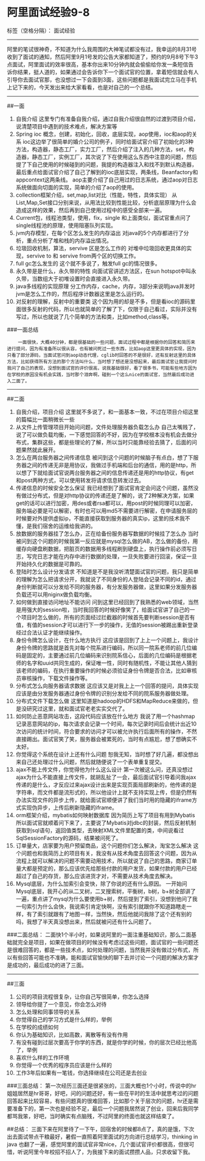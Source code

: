 ﻿# 阿里面试经验9-8

标签（空格分隔）： 面试经验

---
阿里的笔试很神奇，不知道为什么我周围的大神笔试都没有过，我幸运的8月31号收到了面试的通知，然后阿里9月1号发的公告大家都知道了，预约的9月8号下午3点面试，阿里面试的效率很高，基本你出来10分钟内就会偷偷给你发一条短信告诉你结果，挺人道的，如果通过会告诉你下一个面试官的位置，拿着短信就会有人引导你去面试官那，也没想过一下会面到3面，这些问题都是我面试完立马在手机上记下来的，今天发出来给大家看看，也是对自己的一个总结。


----------


##一面

 1. 自我介绍
 这里专门有准备自我介绍，通过自我介绍很自然的过渡到项目介绍，说清楚项目中遇到的技术难点，解决方案等
 2. Spring ioc 概念，创建，初始化，回收，底层实现，aop使用，ioc和aop的关系
 ioc这边举了很简单的婚介公司的例子，同时给面试官介绍了初始化的3种方法，构造器，静态工厂，实力工厂，然后介绍了注入的几种方法，set，构造器，静态工厂，实例工厂，其次说了下在使用这么东西中注意的问题，然后提了下自己使用的时候碰到的问题，我提的构造器注入和找不到默认构造器，最后重点给面试官介绍了自己了解到的ioc底层实现，两条线，Beanfactory和appcontext这两条线。
aop主要介绍了自己用过的日志系统，通过aop对日志系统做面向切面的实现，简单的介绍了aop的使用。
 3. collection框架介绍，set,map,list对比（性能，特性，具体实现）
 从List,Map,Set接口分别来说，从用法比较到性能比较，分析底层原理为什么会造成这样的效果，然后再到自己使用过程中的感受全部来一遍。
 4. Current包，线程池类型，使用，fix，single
 和上面类似，面试官重点问了single线程池的原理，使用阻塞队列实现。
 5. jvm内存模型，在每个区怎么发生的内存溢出
 对java的5个内存都进行了分析，重点分析了堆和栈的内存溢出情况。
 6. 垃圾回收机制，算法，servive 区是怎么工作的
  对堆中垃圾回收更具体的实现，servive to 和 servive from两个区的切换工作。
 7. full gc怎么发生的
 这个就不多说了，触发full gc的情况很多。
 8. 永久带是是什么，永久带的特性
 向面试官讲述方法区，在sun hotspot中叫永久带，当数组大于初堆设置时会直接进入永久带。
 9. java多线程的实现原理
    分工作内存，cache，内存，3部分来说明java并发时jvm是怎么工作的，然后程序计数器这里是怎么运行的。
 10. 对反射的理解，反射中的重要类
这个因为用的却是不多，但是看ioc的源码里面很多反射的代码，所以也就简单的了解了下，仅限于自己看过，实际并没有写过，所以也就说了几个简单的方法和类，比如method,class等。

###一面总结

        一面很快，大概40分钟，都是很基础的一些问题，面试过程中都是根据你的回答和简历来进行提问，因为有准备所以很从容，也有被问死过一些东西，比如aop这里更具体的实现，因为只看了部分源码，当面试官问到aop动态代理，cglib时回答的不是很好，还有反射这里的具体方法，比如获得所有方法的那个方法叫什么，当时想了想还是没想起来，最后面试官让我提问时我问了自己的表现，没想到面试官的评价很高，说我基础很好，看了很多书，可能有些地方因为在学校的原因没有机会实践，当时那个泪奔啊，碰到一个这么nice的面试官，当然最后成功进入二面了。


----------


##二面

 1. 自我介绍，项目介绍
 这里就不多说了，和一面基本一致，不过在项目介绍这里的篇幅比一面稍微长一些
 2. 从文件上传管理项目开始问问题，文件处理服务器负载怎么办
 自己太嘴贱了，说了可以做负载均衡，一下感觉回答的不好，因为在学校根本没有机会去做分布式，集群这些，都是些理论的了解，所以当时只能靠经验去猜了，后面的问题果然就此展开。
 3. 怎么在两台服务器之间传递信息
被问到这个问题的时候脑子有点白，想了下服务器之间的传递无非是用协议，我做过手机端和后台的通信，用的是http，所以想了下就给面试官说两台服务器之间的信息传递还是用的http协议，有get和post两种方式，可以使用转发将请求信息转发过去。
 4. 传递信息的时候安全怎么保证
 我已经想到了面试官肯定会问这个问题，虽然没有做过分布式，但是对http协议的传递还是了解的，说了2种解决方案，如果get的话可以进行加密，用des或者rsa都可以，用post的时候同理可以加密，服务端必要是可以解密，有时也可以用md5不需要进行解密，在申请服务层的时候要对外提供虚拟ip，不能直接获取到服务器的真实ip，这里的技术我不懂，是我们宿舍的运维给我讲的。
 5. 放数据的服务器挂了怎么办，正在给备份服务器写数据的时候挂了怎么办
 当时被问到这个问题的时候我第一反应就是mysql怎么做的AB，怎么做的备份，用缓存向硬盘刷数据，把脏页的数据用多线程刷到硬盘上，执行操作前必须写日志，写完日志才能在内存中进行数据的处理，一旦失败要进行回滚，保证一旦开始持久化的数据是可靠的。
 6. 登陆时怎么设计分发请求
 不知道是不是我没听清楚面试官的问题，我只是简单的理解为怎么把请求分开，我就说了不同身份的人登陆会记录不同的id，通过身份判断就可以分发给不同的服务器，有分发服务器做，这里如果分发服务器负载还可以用niginx做负载均衡。
 7. 如何做到直接访问地址不能访问
 问到这里已经回到了我熟悉的web领域，当然是用强大的session啦，当时我回答的时候好像笑了，给面试官讲了自己的一个项目时怎么做的，所有的页面经过拦截器的时候首先要判断session是否有值，有值的session才可以进行下一步的操作，无值的session被踢出重新登录经过合法认证才能继续操作。
 8. 身份令牌怎么设计，在什么地方执行
 这应该是回到了上上一个问题上，我设计身份令牌的思路就是首先对每个院系进行编码，所以同一院系老师的前几位编码是固定的，主要通过前几位编码来识别院系信心，后面的几位编码是根据老师的名字和uuid共同生成的，保证唯一性，同时有随机性，不能让其他人猜到该老师的编码，在执行重要操作的时候必须验证身份令牌是否合法，比如审核员审核操作，下载文件操作等。
 9. 分布式怎么向服务器请求数据
 这应该又是对我上上一个回答的提问，具体实现应该是由分发服务器通过身份令牌的识别分发给不同的院系服务器做处理。
 10. 分布式文件下载怎么做
 这里知道是hadoop的HDFS和MapReduce来做的，但是没研究过这里，就和面试官老老实实交代了。
 11. 如何防止恶意网站攻击，这段代码应该放在什么地方
 我说了用一个hashmap记录恶意网站的ip，每次请求会记录一个时间，每次记录时间后会统计出近10次访问的统计时间，符合要求的访问才可以被允许执行后面所有的操作，不然直接踢出。面试官笑了笑，服务器会被累死的，当时有点尴尬，想了想确实不太好。
 12. 你觉得这个系统在设计上还有什么问题
 恕我无知，当时想了好几遍，都没想出来自己还处理过什么问题，然后就随便说了一个表单重复提交。
 13. ajax不能上传文件，你觉得他为什么这么设计
 第一次被这么问，还真没想过ajax为什么不能直接上传文件，就胡乱扯了一会，最后面试官引导着问我ajax传递的是什么，才反应过来ajax设计出来是实现页面局部刷新的，他传递的是字符串，而文件都是流形式的，所以他设计上就不支持实现上传，但是仍然有办法实现文件的异步上传，就给面试官顺便讲了我们当时用的隐藏的iframe方式实现伪异步，上传后刷新隐藏的iframe。
 14. orm框架介绍，mybatis如何映射数据库
 因为简历上写了项目有用到Mybatis所以面试官就顺着问下来了，主要说了Mybatis对jdbc的封装，然后反射机制获取到sql语句，返回值类型，去映射XML文件里配置的类，中间说看过SqlSessionFactory的源码，结果被问死了。
 15. 订单量大，店家要为用户预留商品，这个问题你们怎么解决，淘宝怎么解决
 这个问题也和我简历上的项目有关，我没有从技术角度去回答这个问题，因为从流程上就可以解决的问题不需要动用技术，所以就说了自己的思路，商家订单量大都是预定的，那么应该优先给那些付款的用户发货，如果付款的用户已经超过了自己的存货，那么应该进货才对，不需要从技术角度去解决。
 16. Mysql底层，为什么加索引会变快，除了你说的还有什么原因。
 一开始问Mysql底层，我开心的从二叉树，二叉搜索树，平衡树，b树，b+树全部讲了一遍，重点讲了mysql为什么要使用b+树，然后提到了索引，没想到他问了我一句索引为什么会快，我说索引肯定快啊，没有索引就跟你不知道路瞎走一样，有了索引就跟有了地图一样，当然快，然后他就问我除了这个还有别的吗，我想了半天真没想出来，然后就被问还有什么问题了。



###二面总结：
        二面快1个半小时，如果说阿里的一面注重基础知识，那么二面基础就完全是项目，如果在做项目的时候没有考虑过这些问题，面试官的一些问题还是很难回答的，都是一些技术点，如何处理的问题，当然我并没有做过分布式，所以有些回答可能也不准确，能和面试官愉快的聊下去并讨论一个问题的解决方案才是成功的，最后成功的进了三面。


----------


##三面

 1. 公司的项目流程很复杂，让你自己写很简单，你怎么选择
 2. 领导给你提了一个意见，你会怎么对待
 3. 怎么处理和同事领导的关系
 4. 你觉得自己的学习方式是什么样的，举例
 5. 在学校的成绩如何
 6. 你认为基础知识，比如高数，离散等有没有作用
 7. 有没有碰到过层次要高于你学的东西，就是你学的时候，你的层次已经比他高了，举例
 8. 喜欢什么样的工作环境
 9. 你觉得一个优秀的程序员应该是什么样的
 10. 工作3年后如果有一笔钱，你选择继续在公司还是去创业

###三面总结：
        第一次经历三面还是很紧张的，三面大概也1个小时，传说中的hr姐姐居然是hr哥哥，好吧，问的问题还好，有一些在平时的生活中就思考过的问题回答起来比较容易，有些问题真的很难回答，比如那个关于层次的问题，hr还是需要准备下的，第一次也是经验不足，最后一个问题我居然说了创业，回来后我同学都骂我笨，好吧，当时确实有点脑残，不过阿里的终面也就这样结束了。

##总结：
三面下来在阿里待了一下午，回宿舍的时候都8点了，真的是饿，下次出去面试带点干粮最好，暑假一直照着阿里面试的方向进行总结学习，thinking in java 也翻了一遍，感觉阿里的面试官非常nice，几个面试官评价都很高，但很可惜，听说阿里今年校招不招人了，为我接下来的面试攒攒人品，只求收留下我。


